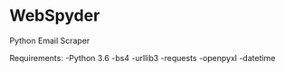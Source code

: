 # WebSpyder
Python Email Scraper

Requirements:
-Python 3.6
-bs4
-urllib3
-requests
-openpyxl
-datetime
